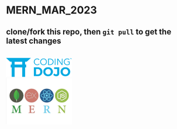 # MERN_MAR_2023

## clone/fork this repo, then `git pull` to get the latest changes

<br/>

<img src="https://github.com/Alaa-1/git_assets/blob/602d3adae821af29d428f7d6b2a83de4d276a71c/codingDojoHr.png" alt="Coding Dojo Logo" width="180">

<br/>

<img src="https://github.com/Alaa-1/git_assets/blob/602d3adae821af29d428f7d6b2a83de4d276a71c/MERN-logo-white.jpg" alt="Mern logo" width="180">

